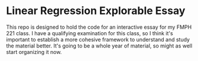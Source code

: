 # Linear Regression Explorable Essay

This repo is designed to hold the code for an interactive essay for my FMPH 221 class. I have a qualifying examination for this class, so I think it's important to establish a more cohesive framework to understand and study the material better. It's going to be a whole year of material, so might as well start organizing it now. 
